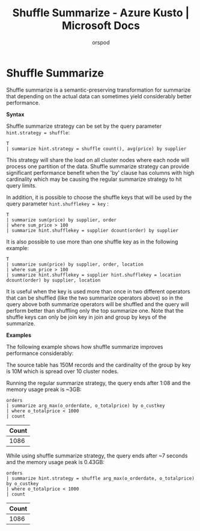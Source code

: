 ﻿---
title: Shuffle Summarize - Azure Kusto | Microsoft Docs
description: This article describes Shuffle Summarize in Azure Kusto.
author: orspod
ms.author: v-orspod
ms.reviewer: mblythe
ms.service: kusto
ms.topic: reference
ms.date: 09/24/2018
---
# Shuffle Summarize

Shuffle summarize is a semantic-preserving transformation for summarize that depending on the actual data can sometimes yield considerably better performance.

**Syntax**

Shuffle summarize strategy can be set by the query parameter `hint.strategy = shuffle`:

```kusto
T
| summarize hint.strategy = shuffle count(), avg(price) by supplier
```


This strategy will share the load on all cluster nodes where each node will process one partition of the data.
Shuffle summarize strategy can provide significant performance benefit when the 'by' clause has columns with high cardinality which may be causing the regular summarize strategy to hit query limits.

In addition, it is possible to choose the shuffle keys that will be used by the query parameter `hint.shufflekey = key` :

```kusto
T
| summarize sum(price) by supplier, order
| where sum_price > 100
| summarize hint.shufflekey = supplier dcount(order) by supplier
```

It is also possible to use more than one shuffle key as in the following example:

```kusto
T
| summarize sum(price) by supplier, order, location
| where sum_price > 100
| summarize hint.shufflekey = supplier hint.shufflekey = location dcount(order) by supplier, location
```


It is useful when the key is used more than once in two different operators that can be shuffled (like the two summarize operators above) so in the query above both summarize operators will be shuffled and the query will perform better than shuffling only the top summarize one.
Note that the shuffle keys can only be join key in join and group by keys of the summarize.

**Examples**

The following example shows how shuffle summarize improves performance considerably:

The source table has 150M records and the cardinality of the group by key is 10M which is spread over 10 cluster nodes.

Running the regular summarize strategy, the query ends after 1:08 and the memory usage preak is ~3GB:


```kusto
orders
| summarize arg_max(o_orderdate, o_totalprice) by o_custkey 
| where o_totalprice < 1000
| count
```

|Count|
|---|
|1086|


While using shuffle summarize strategy, the query ends after ~7 seconds and the memory usage peak is 0.43GB:

```kusto
orders
| summarize hint.strategy = shuffle arg_max(o_orderdate, o_totalprice) by o_custkey 
| where o_totalprice < 1000
| count
```

|Count|
|---|
|1086|


<!--###In shuffle query, the default partitions number is the cluster nodes number. This number can be overriden by using the syntax `hint.partitions = total_partitions` which will control the number of partitions.

This hint is useful when the cluster has a small number of cluster nodes where the default partitions number will be small too and the query still fails or takes long execution time.

** Examples **

The following example shows the improvement on a cluster which has 2 cluster nodes, the table has 60M records and the cardinality of the group by key is 2M.

Running the query without the hint will use only 2 partitions (as cluster nodes number) and the following query will take ~1:10 mins : -->

<!--###<!-- csl -->
<!--###```
lineitem	
| summarize hint.strategy = shuffle dcount(l_comment), dcount(l_shipdate) by l_partkey 
| consume
```

setting partitions number to 10, the query will end after 23 seconds: 

<!-- csl -->
<!--###```
lineitem	
| summarize hint.strategy = shuffle hint.partitions = 10 dcount(l_comment), dcount(l_shipdate) by l_partkey 
| consume
```

Please note that setting many partitions may degrade performance and consume more cluster resources so it is recommended to choose the partitions number carefully (starting with the hint.strategy = shuffle and start increasing the partitions gradually).-->